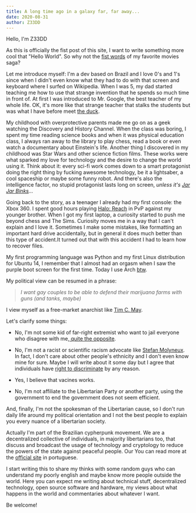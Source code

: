 ```yaml
---
title: A long time ago in a galaxy far, far away...
date: 2020-08-31
author: Z33DD
---
```


Hello, I'm Z33DD

As this is officially the fist post of this site, I want to write something more cool that "Hello World". So why not the [fist words](https://en.wikipedia.org/wiki/Star_Wars_opening_crawl) of my favorite movies saga?

Let me introduce myself: I'm a dev based on Brazil and I love 0's and 1's since when I didn't even know what they had to do with that screen and keyboard where I surfed on Wikipedia. When I was 5, my dad started teaching me how to use that strange invention that he spends so much time in front of. At first I was introduced to Mr. Google, the best teacher of my whole life. OK, it's more like that strange teacher that stalks the students but was what I have before meet [the duck](https://duckduckgo.com/).

My childhood with overprotective parents made me go on as a geek watching the Discovery and History Channel. When the class was boring, I spent my time reading science books and when it was physical education class, I always ran away to the library to play chess, read a book or even watch a documentary about Einstein's life. Another thing I discovered in my childhood was Star Wars and other science fiction films. These works were what sparked my love for technology and the desire to change the world using it. Think about it: every sci-fi work comes down to a smart protagonist doing the right thing by fucking awesome technology, be it a lightsaber, a cool spaceship or maybe some funny robot. And there's also the intelligence factor, no stupid protagonist lasts long on screen, _unless it's [Jar Jar Binks](https://www.cheatsheet.com/entertainment/charmed-episodes-shannen-doherty-directed.html/)..._

Going back to the story, as a teenager I already had my first console: the Xbox 360. I spent good hours playing [Halo: Reach](https://en.wikipedia.org/wiki/Halo%3A_Reach) in PvP against my younger brother. When I got my first laptop, a curiosity started to push me beyond chess and The Sims. Curiosity moves me in a way that I can't explain and I love it. Sometimes I make some mistakes, like formatting an important hard drive accidentally, but in general it does much better than this type of accident.It turned out that with this accident I had to learn how to recover files.

My first programming language was Python and my first Linux distribution for Ubuntu 14, I remember that I almost had an orgasm when I saw the purple boot screen for the first time. Today I use Arch [btw](https://www.quora.com/What-is-meant-by-btw-I-use-arch).


My political view can be resumed in a phrase:
> _I want gay couples to be able to defend their marijuana farms with guns (and tanks, maybe)_

I view myself as a free-market anarchist like [Tim C. May](https://en.wikipedia.org/wiki/Timothy_C._May).

Let's clarify some things:

- No, I'm not some kid of far-right extremist who want to jail everyone who disagree with me,[ quite the opposite](https://www.libertarianism.org/topics/freedom-speech).

- No, I'm not a racist or scientific racism advocate like [Stefan Molyneux](https://en.wikipedia.org/wiki/Stefan_Molyneux). In fact, I don't care about other people's ethnicity and I don't even know mine for sure. Maybe I will write about it some day but I agree that individuals have [right to discriminate](https://www.cato.org/policy-report/marchapril-2016/libertarianism-right-discriminate) by any reason.

- Yes, I believe that vacines works.

- No, I'm not affiliate to the Libertarian Party or another party, using the government to end the government does not seem efficient.

And, finally, I'm not the spokesman of the Libertarian cause, so I don't run daily life around my political orientation and I not the best people to explain you every nuance of a libertarian society.

Actually I'm part of the Brazilian cypherpunk movement. We are a decentralized collective of individuals, in majority libertarians too, that discuss and broadcast the usage of technology and cryptology to reduce the powers of the state against peaceful people. Our You can read more at the [official site](https://cypherpunks.com.br/) in portuguese.

I start writing this to share my thinks with some random guys who can understand my poorly english and maybe know more people outside the world. Here you can expect me writing about technical stuff, decentralized technology, open source software and hardware, my views about what happens in the world and commentaries about whatever I want.

Be welcome!
